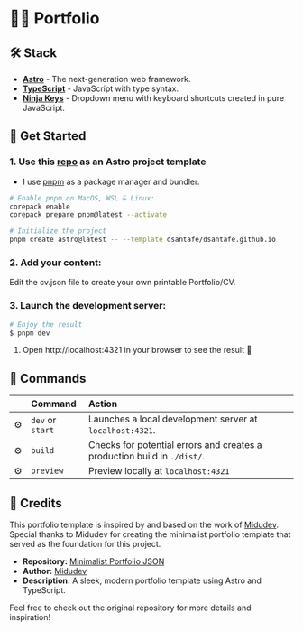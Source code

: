 # 👨‍💻 Portfolio

## 🛠️ Stack

- [**Astro**](https://astro.build/) - The next-generation web framework.
- [**TypeScript**](https://www.typescriptlang.org/) - JavaScript with type syntax.
- [**Ninja Keys**](https://github.com/ssleptsov/ninja-keys) - Dropdown menu with keyboard shortcuts created in pure JavaScript.

## 🚀 Get Started

### 1. Use this [repo](https://github.com/midudev/minimalist-portfolio-json) as an Astro project template

- I use [pnpm](https://pnpm.io/installation) as a package manager and bundler.

```bash
# Enable pnpm on MacOS, WSL & Linux:
corepack enable
corepack prepare pnpm@latest --activate

# Initialize the project
pnpm create astro@latest -- --template dsantafe/dsantafe.github.io
```

### 2. Add your content:
Edit the cv.json file to create your own printable Portfolio/CV.
### 3. Launch the development server:

```bash
# Enjoy the result
$ pnpm dev
```

1. Open http://localhost:4321 in your browser to see the result 🚀

## 🧞 Commands

|     | Command          | Action                                        |
| :-- | :--------------- | :-------------------------------------------- |
| ⚙️  | `dev` or `start` | Launches a local development server at `localhost:4321`.  |
| ⚙️  | `build`          | Checks for potential errors and creates a production build in `./dist/`.      |
| ⚙️  | `preview`        | Preview locally at `localhost:4321` |

## 📜 Credits

This portfolio template is inspired by and based on the work of [Midudev](https://github.com/midudev/minimalist-portfolio-json). Special thanks to Midudev for creating the minimalist portfolio template that served as the foundation for this project.

- **Repository:** [Minimalist Portfolio JSON](https://github.com/midudev/minimalist-portfolio-json)
- **Author:** [Midudev](https://github.com/midudev)
- **Description:** A sleek, modern portfolio template using Astro and TypeScript.

Feel free to check out the original repository for more details and inspiration!
